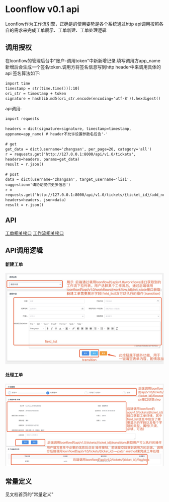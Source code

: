 # Loonflow v0.1 api
Loonflow作为工作流引擎，正确是的使用姿势是各个系统通过http api调用按照各自的需求来完成工单展示、工单新建、工单处理逻辑
## 调用授权
在loonflow的管理后台中"账户-调用token"中新新增记录.填写调用方app_name新增后会生成一个签名token.调用方将签名信息写到http header中来调用具体的api
签名算法如下:
```
import time
timestamp = str(time.time())[:10]
ori_str = timestamp + token
signature = hashlib.md5(ori_str.encode(encoding='utf-8')).hexdigest()
```
api调用:
```
import requests

headers = dict(signature=signature, timestamp=timestamp, appname=app_name) # header不允许设置参数名包含'-'

# get
get_data = dict(username='zhangsan', per_page=20, category='all')
r = requests.get('http://127.0.0.1:8000/api/v1.0/tickets', headers=headers, params=get_data)
result = r.json()

# post
data = dict(username='zhangsan', target_username='lisi', suggestion='请协助提供更多信息')
r = requests.get('http://127.0.0.1:8000/api/v1.0/tickets/{ticket_id}/add_node', headers=headers, json=data)
result = r.json()

```

## API
[工单相关接口](./ticket.md)
[工作流相关接口](./workflow.md)

## API调用逻辑
#### 新建工单
![admin_homapage](/docs/images/new_ticket.jpg)

#### 处理工单
![admin_homapage](/docs/images/handle_ticket.jpg)



## 常量定义
见文档首页的"常量定义"